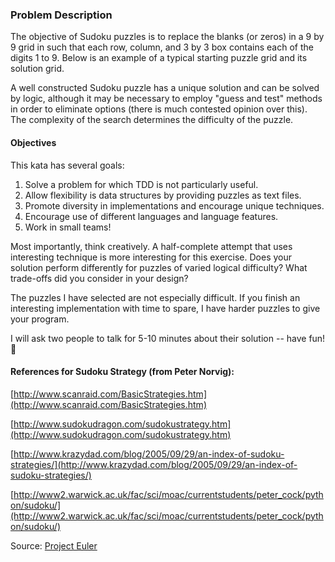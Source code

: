 ### Problem Description

The objective of Sudoku puzzles is to replace the blanks (or zeros) in a 9 by 9 grid in such that each row, column, and 3 by 3 box contains each of the digits 1 to 9. Below is an example of a typical starting puzzle grid and its solution grid.

A well constructed Sudoku puzzle has a unique solution and can be solved by logic, although it may be necessary to employ "guess and test" methods in order to eliminate options (there is much contested opinion over this). The complexity of the search determines the difficulty of the puzzle.

#### Objectives

This kata has several goals:

1. Solve a problem for which TDD is not particularly useful.
2. Allow flexibility is data structures by providing puzzles as text files.
3. Promote diversity in implementations and encourage unique techniques.
4. Encourage use of different languages and language features.
5. Work in small teams!

Most importantly, think creatively. A half-complete attempt that uses interesting technique is more interesting for this exercise. Does your solution perform differently for puzzles of varied logical difficulty? What trade-offs did you consider in your design?

The puzzles I have selected are not especially difficult. If you finish an interesting implementation with time to spare, I have harder puzzles to give your program.

I will ask two people to talk for 5-10 minutes about their solution -- have fun! :100:

#### References for Sudoku Strategy (from Peter Norvig):
[http://www.scanraid.com/BasicStrategies.htm](http://www.scanraid.com/BasicStrategies.htm)

[http://www.sudokudragon.com/sudokustrategy.htm](http://www.sudokudragon.com/sudokustrategy.htm)

[http://www.krazydad.com/blog/2005/09/29/an-index-of-sudoku-strategies/](http://www.krazydad.com/blog/2005/09/29/an-index-of-sudoku-strategies/)

[http://www2.warwick.ac.uk/fac/sci/moac/currentstudents/peter_cock/python/sudoku/](http://www2.warwick.ac.uk/fac/sci/moac/currentstudents/peter_cock/python/sudoku/)

Source:
[Project Euler](http://projecteuler.net/index.php?section=problems&id=96)

